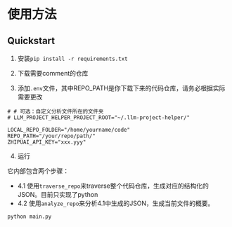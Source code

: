 # 使用方法

## Quickstart

1. 安装`pip install -r requirements.txt`

2. 下载需要comment的仓库

3. 添加`.env`文件，其中REPO_PATH是你下载下来的代码仓库，请务必根据实际需要更改

```
# # 可选：自定义分析文件所在的文件夹
# LLM_PROJECT_HELPER_PROJECT_ROOT="~/.llm-project-helper/"

LOCAL_REPO_FOLDER="/home/yourname/code"
REPO_PATH="/your/repo/path/"
ZHIPUAI_API_KEY="xxx.yyy"
```

4. 运行

它内部包含两个步骤：
- 4.1 使用`traverse_repo`来traverse整个代码仓库，生成对应的结构化的JSON。目前只实现了python
- 4.2 使用`analyze_repo`来分析4.1中生成的JSON，生成当前文件的概要。

```bash
python main.py
```
